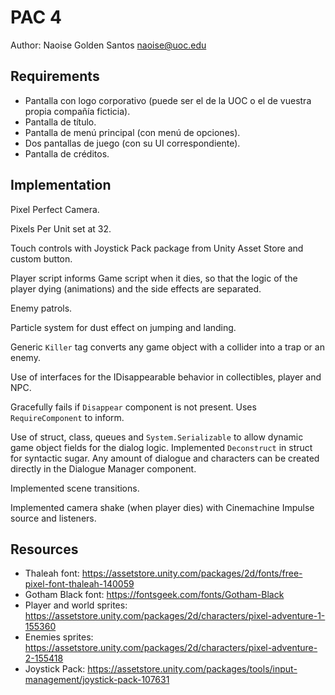 # PAC 4

Author: Naoise Golden Santos <naoise@uoc.edu>

## Requirements

* Pantalla con logo corporativo (puede ser el de la UOC o el de vuestra propia compañía ficticia).
* Pantalla de título.
* Pantalla de menú principal (con menú de opciones).
* Dos pantallas de juego (con su UI correspondiente).
* Pantalla de créditos.

## Implementation

Pixel Perfect Camera.

Pixels Per Unit set at 32.

Touch controls with Joystick Pack package from Unity Asset Store and custom button.

Player script informs Game script when it dies, so that the logic of the player dying (animations) and the side effects are separated.

Enemy patrols.

Particle system for dust effect on jumping and landing.

Generic `Killer` tag converts any game object with a collider into a trap or an enemy.

Use of interfaces for the IDisappearable behavior in collectibles, player and NPC.

Gracefully fails if `Disappear` component is not present. Uses `RequireComponent` to inform.

Use of struct, class, queues and `System.Serializable` to allow dynamic game object fields for the dialog logic. Implemented `Deconstruct` in struct for syntactic sugar. Any amount of dialogue and characters can be created directly in the Dialogue Manager component.

Implemented scene transitions.

Implemented camera shake (when player dies) with Cinemachine Impulse source and listeners.

## Resources

* Thaleah font: https://assetstore.unity.com/packages/2d/fonts/free-pixel-font-thaleah-140059
* Gotham Black font: https://fontsgeek.com/fonts/Gotham-Black
* Player and world sprites: https://assetstore.unity.com/packages/2d/characters/pixel-adventure-1-155360
* Enemies sprites: https://assetstore.unity.com/packages/2d/characters/pixel-adventure-2-155418
* Joystick Pack: https://assetstore.unity.com/packages/tools/input-management/joystick-pack-107631
